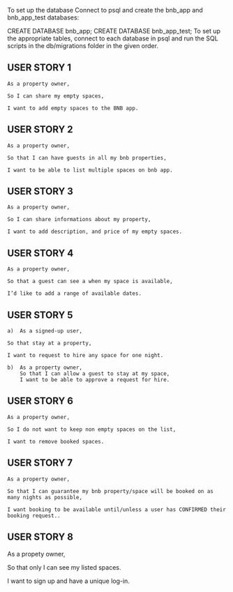 To set up the database Connect to psql and create the bnb_app and bnb_app_test databases:

CREATE DATABASE bnb_app; CREATE DATABASE bnb_app_test; To set up the appropriate tables, connect to each database in psql and run the SQL scripts in the db/migrations folder in the given order.



## USER STORY 1

	As a property owner,

	So I can share my empty spaces,

	I want to add empty spaces to the BNB app.

## USER STORY 2

	As a property owner, 

	So that I can have guests in all my bnb properties, 

	I want to be able to list multiple spaces on bnb app.

## USER STORY 3

	As a property owner,

	So I can share informations about my property,

	I want to add description, and price of my empty spaces. 

## USER STORY 4

	As a property owner,

	So that a guest can see a when my space is available,

	I’d like to add a range of available dates.

## USER STORY 5

	a) 	As a signed-up user,

	So that stay at a property,

	I want to request to hire any space for one night.

	b)	As a property owner,
		So that I can allow a guest to stay at my space,
		I want to be able to approve a request for hire.

## USER STORY 6

	As a property owner,

	So I do not want to keep non empty spaces on the list,

	I want to remove booked spaces.

## USER STORY 7

	As a property owner, 

	So that I can guarantee my bnb property/space will be booked on as many nights as possible, 

	I want booking to be available until/unless a user has CONFIRMED their booking request..

## USER STORY 8

  As a propety owner,

  So that only I can see my listed spaces.

  I want to sign up and have a unique log-in.
